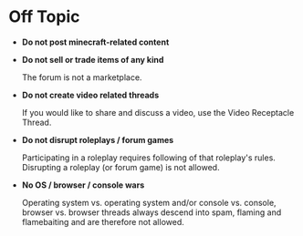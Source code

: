 # Off Topic

* __Do not post minecraft-related content__

* __Do not sell or trade items of any kind__

    The forum is not a marketplace.
    
* __Do not create video related threads__

    If you would like to share and discuss a video, use the Video Receptacle Thread.
    
* __Do not disrupt roleplays / forum games__

    Participating in a roleplay requires following of that roleplay's rules.
    Disrupting a roleplay (or forum game) is not allowed.
    
* __No OS / browser / console wars__

    Operating system vs. operating system and/or console vs. console, browser 
    vs. browser threads always descend into spam, flaming and flamebaiting and are 
    therefore not allowed.
